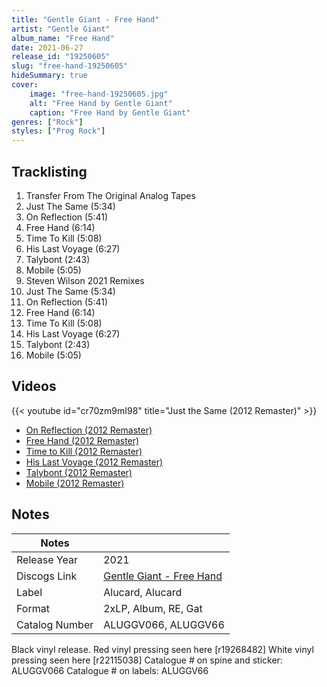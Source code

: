 ```yaml
---
title: "Gentle Giant - Free Hand"
artist: "Gentle Giant"
album_name: "Free Hand"
date: 2021-06-27
release_id: "19250605"
slug: "free-hand-19250605"
hideSummary: true
cover:
    image: "free-hand-19250605.jpg"
    alt: "Free Hand by Gentle Giant"
    caption: "Free Hand by Gentle Giant"
genres: ["Rock"]
styles: ["Prog Rock"]
---
```


## Tracklisting
1. Transfer From The Original Analog Tapes 
2. Just The Same (5:34)
3. On Reflection (5:41)
4. Free Hand (6:14)
5. Time To Kill (5:08)
6. His Last Voyage (6:27)
7. Talybont (2:43)
8. Mobile (5:05)
9. Steven Wilson 2021 Remixes
10. Just The Same (5:34)
11. On Reflection (5:41)
12. Free Hand (6:14)
13. Time To Kill (5:08)
14. His Last Voyage (6:27)
15. Talybont (2:43)
16. Mobile (5:05)

## Videos
{{< youtube id="cr70zm9mI98" title="Just the Same (2012 Remaster)" >}}
- [On Reflection (2012 Remaster)](https://www.youtube.com/watch?v=jEK_Gg04FyA)
- [Free Hand (2012 Remaster)](https://www.youtube.com/watch?v=fjdVjgY043w)
- [Time to Kill (2012 Remaster)](https://www.youtube.com/watch?v=5YUfV6s9Me8)
- [His Last Voyage (2012 Remaster)](https://www.youtube.com/watch?v=5nR_vGye7tk)
- [Talybont (2012 Remaster)](https://www.youtube.com/watch?v=wt8-qBqS6S8)
- [Mobile (2012 Remaster)](https://www.youtube.com/watch?v=O1-MUd0hGRE)


## Notes

| Notes          |             |
| ---------------| ----------- |
| Release Year   | 2021 |
| Discogs Link   | [Gentle Giant - Free Hand](https://www.discogs.com/release/19250605-Gentle-Giant-Free-Hand) |
| Label          | Alucard, Alucard |
| Format         | 2xLP, Album, RE, Gat |
| Catalog Number | ALUGGV066, ALUGGV66 |

Black vinyl release. Red vinyl pressing seen here [r19268482] White vinyl pressing seen here [r22115038]  Catalogue # on spine and sticker: ALUGGV066 Catalogue # on labels: ALUGGV66

